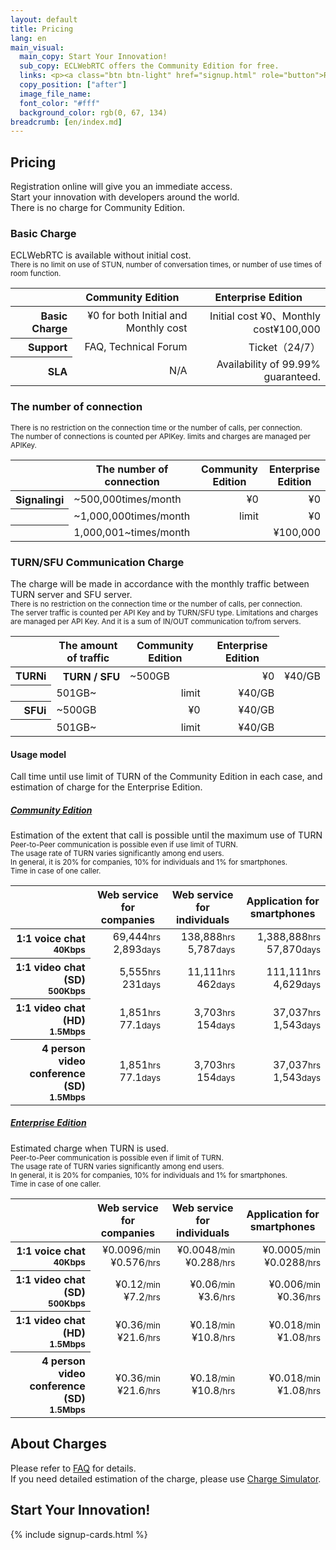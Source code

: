 ```yaml
---
layout: default
title: Pricing
lang: en
main_visual:
  main_copy: Start Your Innovation!
  sub_copy: ECLWebRTC offers the Community Edition for free.
  links: <p><a class="btn btn-light" href="signup.html" role="button">Registration for free</a></p>
  copy_position: ["after"]
  image_file_name: 
  font_color: "#fff"
  background_color: rgb(0, 67, 134)
breadcrumb: [en/index.md]
---
```


## Pricing

Registration online will give you an immediate access.  
Start your innovation with developers around the world.  
There is no charge for Community Edition.

### Basic Charge

<p>
  ECLWebRTC is available without initial cost.<br>
  <small class="text-muted">There is no limit on use of STUN, number of conversation times, or number of use times of room function.</small>
</p>

<table class="table table-sm pricing-table">
  <thead>
    <tr class="m-0">
      <th class="w-20"></th>
      <th class="w-40 text-right">Community Edition</th>
      <th class="w-40 text-right">Enterprise Edition</th>
    </tr>
  </thead>
    <tbody align="right">
      <tr>
        <th scope="row">Basic Charge</th>
        <td class="td-community">¥0 for both Initial and Monthly cost</td>
        <td class="td-enterprise">Initial cost ¥0、Monthly cost¥100,000</td>
      </tr>
      <tr>
        <th scope="row">Support</th>
        <td class="td-community">FAQ, Technical Forum</td>
        <td class="td-enterprise">Ticket（24/7）</td>
      </tr>
      <tr>
        <th scope="row">SLA</th>
        <td class="td-community">N/A</td>
        <td class="td-enterprise">Availability of 99.99% guaranteed.</td>
    </tr>
  </tbody>
</table>

### The number of connection

<p>
  <small class="text-muted">There is no restriction on the connection time or the number of calls, per connection. <span class="d-none d-md-inline"><br></span>The number of connections is counted per APIKey. limits and charges are managed per APIKey.</small>
</p>

<table class="table table-sm pricing-table">
<thead>
  <tr>
    <th class="d-none d-md-table-cell"></th>
    <th>The number of connection</th>
    <th class="text-right">Community Edition</th>
    <th class="text-right">Enterprise Edition</th>
  </tr>
</thead>
<tbody align="right">
  <tr>
    <th scope="row" class="hidden-sm">Signaling<span class="badge badge-pill badge-info" data-toggle="tooltip" data-placement="top" title="Signaling: When communication is made between terminals, information such as each IP address and codec is exchanged via a signaling server.">i</span></th>
    <td class="td-header" align="left">
      ~500,000<span class="d-sm-none">times/month</span>
    </td>
    <td class="td-community">¥0</td>
    <td class="td-enterprise">¥0</td>
  </tr>
  <tr>
    <th scope="row" class="d-none d-md-table-cell"></th>
    <td class="td-header" align="left">
      ~1,000,000<span class="d-sm-none">times/month</span>
    </td>
    <td class="td-community">limit</td>
    <td class="td-enterprise">¥0</td>
  </tr>
  <tr>
    <th scope="row" class="d-none d-md-table-cell"></th>
    <td class="td-header" align="left">
      1,000,001~<span class="d-sm-none">times/month</span>
    </td>
    <td></td>
    <td class="td-enterprise">¥100,000</td>
  </tr>
</tbody>
</table>


### TURN/SFU Communication Charge

<p>
  The charge will be made in accordance with the monthly traffic between TURN server and SFU server.<br>
  <small class="text-muted">
    There is no restriction on the connection time or the number of calls, per connection. <span class="d-none d-md-inline"><br></span>
    The server traffic is counted per API Key and by TURN/SFU type. Limitations and charges are managed per API Key. And it is a sum of IN/OUT communication to/from servers.
  </small>
</p>

<table class="table table-sm pricing-table">
<thead>
  <tr>
    <th class="d-none d-md-table-cell"></th>
    <th>The amount of traffic</th>
    <th class="text-right">Community Edition</th>
    <th class="text-right">Enterprise Edition</th>
  </tr>
</thead>
<tbody align="right">
  <tr>
    <!-- for PC -->
    <th scope="row" class="d-none d-md-table-cell">TURN<span class="badge badge-pill badge-info" data-toggle="tooltip" data-placement="top" title="TURN: In an environment where Peer to Peer communication cannot be established, NAT traversal is realized by relaying TURN server.">i</span></th>
    <!-- for smartphone-->
    <th scope="row" class="d-sm-none">TURN / SFU</th> 
    <td class="td-header" align="left">~500GB</td>
    <td class="td-community">¥0</td>
    <td class="td-enterprise">¥40/GB</td>
  </tr>
  <tr>
    <th scope="row" class="d-none d-md-table-cell"></th>
    <td class="td-header" align="left">501GB~</td>
    <td class="td-community">limit</td>
    <td class="td-enterprise">¥40/GB</td>
  </tr>
  <tr class="hidden-xs hidden-sm">
    <th scope="row">SFU<span class="badge badge-pill badge-info" data-toggle="tooltip" data-placement="top" title="SFU: By a SFU server transmitting image as a proxy, load of the terminal CPU and the network can be reduced, and multi-person conversation and distribution are realized.">i</span></th>
    <td align="left">~500GB</td>
    <td>¥0</td>
    <td>¥40/GB</td>
  </tr>
  <tr class="hidden-xs hidden-sm">
    <th scope="row"></th>
    <td align="left">501GB~</td>
    <td>limit</td>
    <td>¥40/GB</td>
  </tr>
</tbody>
</table>


#### Usage model

Call time until use limit of TURN of the Community Edition in each case, and estimation of charge for the Enterprise Edition.

<div id="accordion" role="tablist" aria-multiselectable="true">
  <div class="card">
    <a data-toggle="collapse" data-parent="#accordion" href="#collapseOne" aria-expanded="true" aria-controls="collapseOne">
      <div class="card-header" role="tab" id="headingOne">
        <h5 class="mb-0">
          Community Edition
          <i class="fa fa-chevron-up pull-right" aria-hidden="true"></i>
        </h5>
      </div>
    </a>
    <div id="collapseOne" class="collapse show" role="tabpanel" aria-labelledby="headingOne">
      <div class="card-body">
        Estimation of the extent that call is possible until the maximum use of TURN<br>
        <small class="text-muted">Peer-to-Peer communication is possible even if use limit of TURN. <br>The usage rate of TURN varies significantly among end users. <br>In general, it is 20% for companies, 10% for individuals and 1% for smartphones. <br>Time in case of one caller.</small>
        <table class="pricing-sample-table table table-sm">
        <thead>
          <tr>
            <th class="w-25"></th>
            <th class="w-25 text-right"><font class="d-none d-md-inline">Web service for </font>companies</th>
            <th class="w-25 text-right"><font class="d-none d-md-inline">Web service for </font>individuals</th>
            <th class="w-25 text-right"><font class="d-none d-md-inline">Application for </font>smartphones</th>
          </tr>
        </thead>
        <tbody align="right">
          <tr>
            <th scope="row">1:1 voice chat<br><small>40Kbps</small></th>
            <td><span>69,444</span><wbr><span><small class="text-muted">hrs</small></span><span><br>2,893</span><wbr><span><small class="text-muted">days</small></span></td>
            <td><span>138,888</span><wbr><span><small class="text-muted">hrs</small></span><span><br>5,787</span><wbr><span><small class="text-muted">days</small></span></td>
            <td><span>1,388,888</span><wbr><span><small class="text-muted">hrs</small></span><span><br>57,870</span><wbr><span><small class="text-muted">days</small></span></td>
          </tr>
          <tr>
            <th scope="row">1:1 video chat (SD)<br><small>500Kbps</small></th>
            <td><span>5,555</span><wbr><span><small class="text-muted">hrs</small></span><span><br>231</span><wbr><span><small class="text-muted">days</small></span></td>
            <td><span>11,111</span><wbr><span><small class="text-muted">hrs</small></span><span><br>462</span><wbr><span><small class="text-muted">days</small></span></td>
            <td><span>111,111</span><wbr><span><small class="text-muted">hrs</small></span><span><br>4,629</span><wbr><span><small class="text-muted">days</small></span></td>
          </tr>
          <tr>
            <th scope="row">1:1 video chat (HD)<br><small>1.5Mbps</small></th>
            <td><span>1,851</span><wbr><span><small class="text-muted">hrs</small></span><span><br>77.1</span><wbr><span><small class="text-muted">days</small></span></td>
            <td><span>3,703</span><wbr><span><small class="text-muted">hrs</small></span><span><br>154</span><wbr><span><small class="text-muted">days</small></span></td>
            <td><span>37,037</span><wbr><span><small class="text-muted">hrs</small></span><span><br>1,543</span><wbr><span><small class="text-muted">days</small></span></td>
          </tr>
          <tr>
            <th scope="row">4 person video conference (SD)<br><small>1.5Mbps</small></th>
            <td><span>1,851</span><wbr><span><small class="text-muted">hrs</small></span><span><br>77.1</span><wbr><span><small class="text-muted">days</small></span></td>
            <td><span>3,703</span><wbr><span><small class="text-muted">hrs</small></span><span><br>154</span><wbr><span><small class="text-muted">days</small></span></td>
            <td><span>37,037</span><wbr><span><small class="text-muted">hrs</small></span><span><br>1,543</span><wbr><span><small class="text-muted">days</small></span></td>
          </tr>
        </tbody>
        </table>
      </div>
    </div>
  </div>
  <div class="card">
    <a class="collapsed" data-toggle="collapse" data-parent="#accordion" href="#collapseTwo" aria-expanded="false" aria-controls="collapseTwo">
      <div class="card-header" role="tab" id="headingTwo">
        <h5 class="mb-0">
          Enterprise Edition
          <i class="fa fa-chevron-down pull-right" aria-hidden="true"></i>
        </h5>
      </div>
    </a>
    <div id="collapseTwo" class="collapse" role="tabpanel" aria-labelledby="headingTwo">
      <div class="card-body">
        Estimated charge when TURN is used.<br>
        <small class="text-muted">Peer-to-Peer communication is possible even if limit of TURN. <br>The usage rate of TURN varies significantly among end users. <br>In general, it is 20% for companies, 10% for individuals and 1% for smartphones. <br>Time in case of one caller.</small>
        <table class="pricing-sample-table table table-sm">
        <thead>
          <tr>
            <th class="w-25"></th>
            <th class="w-25 text-right"><font class="d-none d-md-inline">Web service for </font>companies</th>
            <th class="w-25 text-right"><font class="d-none d-md-inline">Web service for </font>individuals</th>
            <th class="w-25 text-right"><font class="d-none d-md-inline">Application for </font>smartphones</th>
          </tr>
        </thead>
        <tbody align="right">
          <tr>
            <th scope="row">1:1 voice chat<br><small>40Kbps</small></th>
            <td><span>¥0.0096</span><wbr><span><small class="text-muted">/min</small></span><span><br>¥0.576</span><wbr><span><small class="text-muted">/hrs</small></span></td>
            <td><span>¥0.0048</span><wbr><span><small class="text-muted">/min</small></span><span><br>¥0.288</span><wbr><span><small class="text-muted">/hrs</small></span></td>
            <td><span>¥0.0005</span><wbr><span><small class="text-muted">/min</small></span><span><br>¥0.0288</span><wbr><span><small class="text-muted">/hrs</small></span></td>
          </tr>
          <tr>
            <th scope="row">1:1 video chat (SD)<br><small>500Kbps</small></th>
            <td><span>¥0.12</span><wbr><span><small class="text-muted">/min</small></span><span><br>¥7.2</span><wbr><span><small class="text-muted">/hrs</small></span></td>
            <td><span>¥0.06</span><wbr><span><small class="text-muted">/min</small></span><span><br>¥3.6</span><wbr><span><small class="text-muted">/hrs</small></span></td>
            <td><span>¥0.006</span><wbr><span><small class="text-muted">/min</small></span><span><br>¥0.36</span><wbr><span><small class="text-muted">/hrs</small></span></td>
          </tr>
          <tr>
            <th scope="row">1:1 video chat (HD)<br><small>1.5Mbps</small></th>
            <td><span>¥0.36</span><wbr><span><small class="text-muted">/min</small></span><span><br>¥21.6</span><wbr><span><small class="text-muted">/hrs</small></span></td>
            <td><span>¥0.18</span><wbr><span><small class="text-muted">/min</small></span><span><br>¥10.8</span><wbr><span><small class="text-muted">/hrs</small></span></td>
            <td><span>¥0.018</span><wbr><span><small class="text-muted">/min</small></span><span><br>¥1.08</span><wbr><span><small class="text-muted">/hrs</small></span></td>
          </tr>
          <tr>
            <th scope="row">4 person video conference (SD)<br><small>1.5Mbps</small></th>
            <td><span>¥0.36</span><wbr><span><small class="text-muted">/min</small></span><span><br>¥21.6</span><wbr><span><small class="text-muted">/hrs</small></span></td>
            <td><span>¥0.18</span><wbr><span><small class="text-muted">/min</small></span><span><br>¥10.8</span><wbr><span><small class="text-muted">/hrs</small></span></td>
            <td><span>¥0.018</span><wbr><span><small class="text-muted">/min</small></span><span><br>¥1.08</span><wbr><span><small class="text-muted">/hrs</small></span></td>
          </tr>
        </tbody>
        </table>
      </div>
    </div>
  </div>
</div>

## About Charges

Please refer to [FAQ]() for details.  
If you need detailed estimation of the charge, please use [Charge Simulator]().

## Start Your Innovation!

{% include signup-cards.html %}

<script>
$(function() {
  $('#collapseOne, #collapseTwo, #collapseThree').on({
    // 折り畳み開く処理
    'show.bs.collapse': function() {
      $('a[href="#' + this.id + '"] i.fa-chevron-down')
        .removeClass('fa-chevron-down')
        .addClass('fa-chevron-up');
    },
    // 折り畳み閉じる処理
    'hide.bs.collapse': function() {
      $('a[href="#' + this.id + '"] i.fa-chevron-up')
        .removeClass('fa-chevron-up')
        .addClass('fa-chevron-down');
    }
  });
});
</script>

